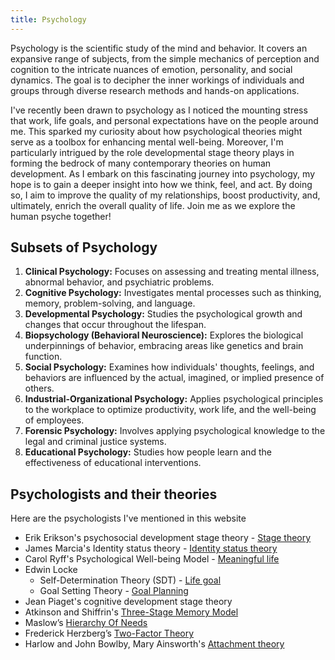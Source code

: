```yaml
---
title: Psychology
---
```


Psychology is the scientific study of the mind and behavior. It covers an expansive range of subjects, from the simple mechanics of perception and cognition to the intricate nuances of emotion, personality, and social dynamics. The goal is to decipher the inner workings of individuals and groups through diverse research methods and hands-on applications.

I've recently been drawn to psychology as I noticed the mounting stress that work, life goals, and personal expectations have on the people around me. This sparked my curiosity about how psychological theories might serve as a toolbox for enhancing mental well-being. Moreover, I'm particularly intrigued by the role developmental stage theory plays in forming the bedrock of many contemporary theories on human development. As I embark on this fascinating journey into psychology, my hope is to gain a deeper insight into how we think, feel, and act. By doing so, I aim to improve the quality of my relationships, boost productivity, and, ultimately, enrich the overall quality of life. Join me as we explore the human psyche together!

## Subsets of Psychology

1. **Clinical Psychology:** Focuses on assessing and treating mental illness, abnormal behavior, and psychiatric problems.
2. **Cognitive Psychology:** Investigates mental processes such as thinking, memory, problem-solving, and language.
3. **Developmental Psychology:** Studies the psychological growth and changes that occur throughout the lifespan.
4. **Biopsychology (Behavioral Neuroscience):** Explores the biological underpinnings of behavior, embracing areas like genetics and brain function.
5. **Social Psychology:** Examines how individuals' thoughts, feelings, and behaviors are influenced by the actual, imagined, or implied presence of others.
6. **Industrial-Organizational Psychology:** Applies psychological principles to the workplace to optimize productivity, work life, and the well-being of employees.
7. **Forensic Psychology:** Involves applying psychological knowledge to the legal and criminal justice systems.
8. **Educational Psychology:** Studies how people learn and the effectiveness of educational interventions.

## Psychologists and their theories

Here are the psychologists I've mentioned in this website

- Erik Erikson's psychosocial development stage theory - [Stage theory](/other/psychology/life/stage-theory/)
- James Marcia's Identity status theory - [Identity status theory](/other/psychology/life/meaning-in-life/#identity-status-theory)
- Carol Ryff's Psychological Well-being Model - [Meaningful life](/other/psychology/life/meaning-in-life/#meaningful-life)
- Edwin Locke
    - Self-Determination Theory (SDT) - [Life goal](/other/psychology/life/meaning-in-life/#life-goal)
    - Goal Setting Theory - [Goal Planning](/other/psychology/life/meaning-in-life/#goal-planning)
- Jean Piaget's cognitive development stage theory  
- Atkinson and Shiffrin's [Three-Stage Memory Model](/other/psychology/cognitive-psychology/memory/)
- Maslow’s [Hierarchy Of Needs](/other/psychology/life/money-work/#the-indispensable-role-of-money)
- Frederick Herzberg’s [Two-Factor Theory](/other/psychology/cognitive-psychology/extrinsic-intrinsic-motiviation/)
- Harlow and John Bowlby, Mary Ainsworth's [Attachment theory](/other/psychology/life/love/)